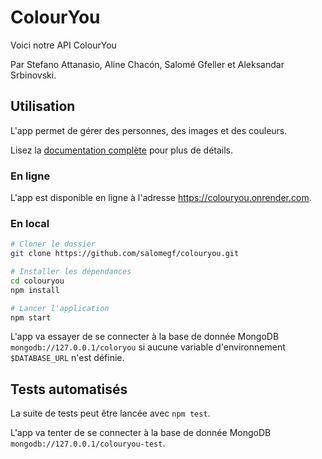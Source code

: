 # ColourYou

Voici notre API ColourYou

Par Stefano Attanasio, Aline Chacón, Salomé Gfeller et Aleksandar Srbinovski.

## Utilisation

L'app permet de gérer des personnes, des images et des couleurs.

Lisez la [documentation complète](https://colouryou.onrender.com/api-docs/) pour plus de détails.

### En ligne

L'app est disponible en ligne à l'adresse https://colouryou.onrender.com.

### En local

```bash
# Cloner le dossier
git clone https://github.com/salomegf/colouryou.git

# Installer les dépendances
cd colouryou
npm install

# Lancer l'application
npm start
```

L'app va essayer de se connecter à la base de donnée MongoDB `mongodb://127.0.0.1/coloryou` si aucune variable d'environnement `$DATABASE_URL` n'est définie.

## Tests automatisés

La suite de tests peut être lancée avec `npm test`.

L'app va tenter de se connecter à la base de donnée MongoDB `mongodb://127.0.0.1/colouryou-test`.
